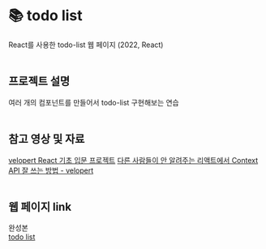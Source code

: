 # 📚 todo list

React를 사용한 todo-list 웹 페이지 (2022, React)
<br><br>

## 프로젝트 설명

여러 개의 컴포넌트를 만들어서 todo-list 구현해보는 연습
<br><br>

## 참고 영상 및 자료

[velopert React 기초 입문 프로젝트](https://velopert.com/3480)
[다른 사람들이 안 알려주는 리액트에서 Context API 잘 쓰는 방법 - velopert](https://velog.io/@velopert/react-context-tutorial)
<br><br>

## 웹 페이지 link

완성본<br>
[todo list](https://kylee31.github.io/todo_list/)
